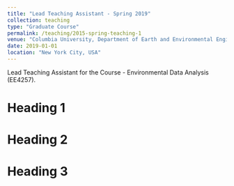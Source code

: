 ```yaml
---
title: "Lead Teaching Assistant - Spring 2019"
collection: teaching
type: "Graduate Course"
permalink: /teaching/2015-spring-teaching-1
venue: "Columbia University, Department of Earth and Environmental Engineering"
date: 2019-01-01
location: "New York City, USA"
---
```


Lead Teaching Assistant for the Course - Environmental Data Analysis (EE4257). 

Heading 1
======

Heading 2
======

Heading 3
======
